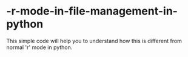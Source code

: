 # -r-mode-in-file-management-in-python
This simple code will help you to understand how this is different from normal 'r' mode in python.
